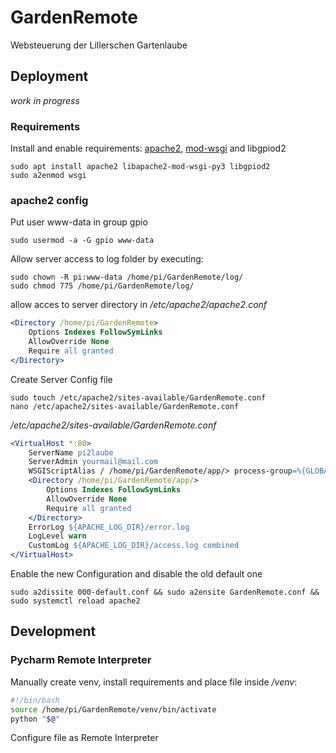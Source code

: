 # GardenRemote
Websteuerung der Lillerschen Gartenlaube

## Deployment
*work in progress*
### Requirements
Install and enable requirements: [apache2](https://wiki.ubuntuusers.de/Apache_2.4/), [mod-wsgi](https://wiki.ubuntuusers.de/Apache/mod_wsgi/) and libgpiod2  
```
sudo apt install apache2 libapache2-mod-wsgi-py3 libgpiod2
sudo a2enmod wsgi
```

### apache2 config
Put user www-data in group gpio
```
sudo usermod -a -G gpio www-data
```

Allow server access to log folder by executing:
```
sudo chown -R pi:www-data /home/pi/GardenRemote/log/
sudo chmod 775 /home/pi/GardenRemote/log/
```

allow acces to server directory in */etc/apache2/apache2.conf*
```apache
<Directory /home/pi/GardenRemote>
    Options Indexes FollowSymLinks
    AllowOverride None
    Require all granted
</Directory>
```

Create Server Config file
```
sudo touch /etc/apache2/sites-available/GardenRemote.conf
nano /etc/apache2/sites-available/GardenRemote.conf
```

*/etc/apache2/sites-available/GardenRemote.conf*
```apache
<VirtualHost *:80>
    ServerName pi2laube
    ServerAdmin yourmail@mail.com
    WSGIScriptAlias / /home/pi/GardenRemote/app/> process-group=%{GLOBAL} application-group=%{GLOBAL}
    <Directory /home/pi/GardenRemote/app/>
        Options Indexes FollowSymLinks
        AllowOverride None
        Require all granted
    </Directory>
    ErrorLog ${APACHE_LOG_DIR}/error.log
    LogLevel warn
    CustomLog ${APACHE_LOG_DIR}/access.log combined
</VirtualHost>
```
Enable the new Configuration and disable the old default one
```
sudo a2dissite 000-default.conf && sudo a2ensite GardenRemote.conf && sudo systemctl reload apache2
```

## Development
### Pycharm Remote Interpreter
Manually create venv, install requirements and place file inside */venv*:
```bash
#!/bin/bash
source /home/pi/GardenRemote/venv/bin/activate
python "$@"
```
Configure file as Remote Interpreter